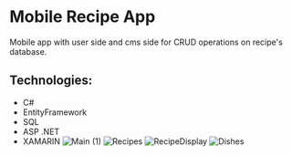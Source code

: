 # Mobile Recipe App
Mobile app with user side and cms side for CRUD operations on recipe's database. 
## Technologies:
- C#
- EntityFramework
- SQL
- ASP .NET
- XAMARIN
![Main (1)](https://github.com/kmilosia/Recipe-App-Mobile/assets/122121974/245a0013-35f8-4f70-a83a-b9b57e2bd29b)
![Recipes](https://github.com/kmilosia/Recipe-App-Mobile/assets/122121974/6dcd2a81-5994-48b6-a409-1a5d64a3ba4e)
![RecipeDisplay](https://github.com/kmilosia/Recipe-App-Mobile/assets/122121974/c85b08c2-1f79-46be-b0ca-4ec0680ffe09)
![Dishes](https://github.com/kmilosia/Recipe-App-Mobile/assets/122121974/81718c6c-d811-4b8b-a92b-0eb5ba0ef380)
